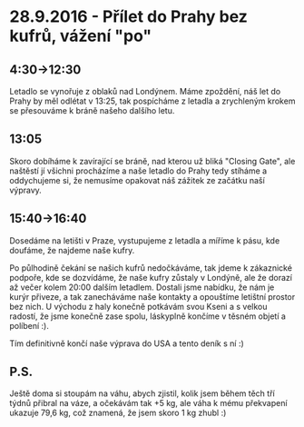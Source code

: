 # 28.9.2016 - Přílet do Prahy bez kufrů, vážení "po"

## 4:30->12:30

Letadlo se vynořuje z oblaků nad Londýnem. Máme zpoždění, náš let do Prahy by měl odlétat v 13:25, tak pospícháme z letadla a zrychleným krokem se přesouváme k bráně našeho dalšího letu.

## 13:05

Skoro dobíháme k zavírající se bráně, nad kterou už bliká "Closing Gate", ale naštěstí jí všichni procházíme a naše letadlo do Prahy tedy stíháme a oddychujeme si, že nemusíme opakovat náš zážitek ze začátku naší výpravy.

## 15:40->16:40

Dosedáme na letišti v Praze, vystupujeme z letadla a míříme k pásu, kde doufáme, že najdeme naše kufry.

Po půlhodině čekání se našich kufrů nedočkáváme, tak jdeme k zákaznické podpoře, kde se dozvídáme, že naše kufry zůstaly v Londýně, ale že dorazí až večer kolem 20:00 dalším letadlem. Dostali jsme nabídku, že nám je kurýr přiveze, a tak zanecháváme naše kontakty a opouštíme letištní prostor bez nich. U východu z haly konečně potkávám svou Kseni a s velkou radostí, že jsme konečně zase spolu, láskyplně končíme v těsném objetí a políbení :).

Tím definitivně končí naše výprava do USA a tento deník s ní :)

## P.S.

 Ještě doma si stoupám na váhu, abych zjistil, kolik jsem během těch tří týdnů přibral na váze, a očekávám tak +5 kg, ale váha k mému překvapení ukazuje 79,6 kg, což znamená, že jsem skoro 1 kg zhubl :)